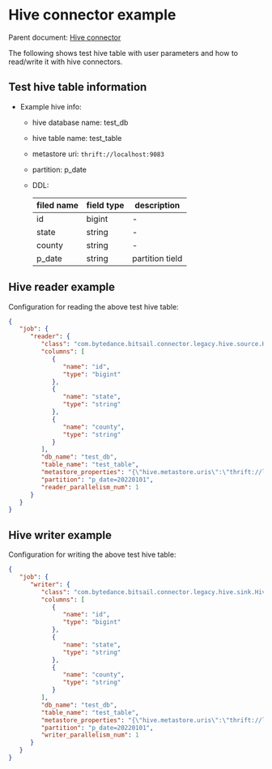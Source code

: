 # Hive connector example

Parent document: [Hive connector](./hive.md)

The following shows test hive table with user parameters and how to read/write it with hive connectors.

## Test hive table information
- Example hive info:
    - hive database name: test_db
    - hive table name: test_table
    - metastore uri: `thrift://localhost:9083`
    - partition: p_date
    - DDL:

      | filed name | field type | description     |
      |-------|-----------------| ---- |
      | id | bigint | -               |
      | state | string | -               |
      | county | string | -               |
      | p_date | string | partition tield |

## Hive reader example

Configuration for reading the above test hive table:

```json
{
   "job": {
      "reader": {
         "class": "com.bytedance.bitsail.connector.legacy.hive.source.HiveInputFormat",
         "columns": [
            {
               "name": "id",
               "type": "bigint"
            },
            {
               "name": "state",
               "type": "string"
            },
            {
               "name": "county",
               "type": "string"
            }
         ],
         "db_name": "test_db",
         "table_name": "test_table",
         "metastore_properties": "{\"hive.metastore.uris\":\"thrift://localhost:9083\"}",
         "partition": "p_date=20220101",
         "reader_parallelism_num": 1
      }
   }
}
```

## Hive writer example

Configuration for writing the above test hive table:

```json
{
   "job": {
      "writer": {
         "class": "com.bytedance.bitsail.connector.legacy.hive.sink.HiveOutputFormat",
         "columns": [
            {
               "name": "id",
               "type": "bigint"
            },
            {
               "name": "state",
               "type": "string"
            },
            {
               "name": "county",
               "type": "string"
            }
         ],
         "db_name": "test_db",
         "table_name": "test_table",
         "metastore_properties": "{\"hive.metastore.uris\":\"thrift://localhost:9083\"}",
         "partition": "p_date=20220101",
         "writer_parallelism_num": 1
      }
   }
}
```
